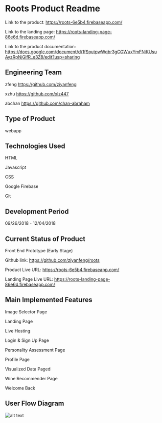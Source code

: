 # Roots Product Readme

Link to the product:
https://roots-6e5b4.firebaseapp.com/

Link to the landing page:
https://roots-landing-page-86e6d.firebaseapp.com/

Link to the product documentation:
https://docs.google.com/document/d/1fSputpwWqbr3gCGWuxYmFNiKUsuAyzRpNjGlfR_e3Z8/edit?usp=sharing

## Engineering Team

zfeng https://github.com/ziyanfeng

xzhu https://github.com/xlz447

abchan https://github.com/chan-abraham


## Type of Product

webapp


## Technologies Used

HTML

Javascript

CSS

Google Firebase

Git


## Development Period

09/26/2018 - 12/04/2018


## Current Status of Product

Front End Prototype (Early Stage)

Github link: https://github.com/ziyanfeng/roots

Product Live URL: https://roots-6e5b4.firebaseapp.com/

Landing Page Live URL: https://roots-landing-page-86e6d.firebaseapp.com/


## Main Implemented Features

Image Selector Page

Landing Page

Live Hosting

Login & Sign Up Page

Personality Assessment Page

Profile Page

Visualized Data Paged

Wine Recommender Page

Welcome Back

## User Flow Diagram

![alt text](https://github.com/ziyanfeng/roots/blob/master/misc/UserFlowDiagram.png "User Flow Diagram")
